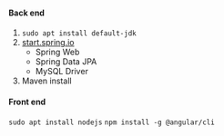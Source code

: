 #### Back end
1. `sudo apt install default-jdk`
2. [start.spring.io](start.spring.io)
    * Spring Web
    * Spring Data JPA
    * MySQL Driver
3. Maven install

#### Front end
`sudo apt install nodejs`
`npm install -g @angular/cli`

